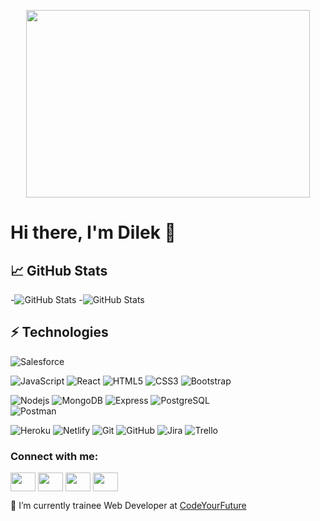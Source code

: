
<p align="center"><img width="95%" height="300px" src="https://www.thecoderpedia.com/wp-content/uploads/2020/06/Programming-Quotes.jpg" /></p>

# Hi there, I'm Dilek 👋

<!--
**Dilekcn/Dilekcn** is a ✨ _special_ ✨ repository because its `README.md` (this file) appears on your GitHub profile.

Here are some ideas to get you started:

- 🔭 I’m currently working on ...
- 🌱 I’m currently learning ...
- 👯 I’m looking to collaborate on ...
- 🤔 I’m looking for help with ...
- 💬 Ask me about ...
- 📫 How to reach me: ...
- 😄 Pronouns: ...
- ⚡ Fun fact: ...
-->

## &#x1f4c8; GitHub Stats
-![GitHub Stats](https://github-readme-stats.vercel.app/api?username=Dilekcn&show_icons=true&theme=gruvbox)
-![GitHub Stats](https://github-readme-stats.vercel.app/api/top-langs/?username=Dilekcn&show_icons=true&theme=gruvbox)



## ⚡ Technologies
![Salesforce](https://img.shields.io/badge/-Salesforce-black?style=for-the-badge&logo=salesforce)

![JavaScript](https://img.shields.io/badge/-JavaScript-black?style=for-the-badge&logo=javascript)
![React](https://img.shields.io/badge/-React-black?style=for-the-badge&logo=react)
![HTML5](https://img.shields.io/badge/-HTML5-E34F26?style=for-the-badge&logo=html5&logoColor=white)
![CSS3](https://img.shields.io/badge/-CSS3-1572B6?style=for-the-badge&logo=css3)
![Bootstrap](https://img.shields.io/badge/-Bootstrap-563D7C?style=for-the-badge&logo=bootstrap)

![Nodejs](https://img.shields.io/badge/-Nodejs-black?style=for-the-badge&logo=Node.js)
![MongoDB](https://img.shields.io/badge/-MongoDB-black?style=for-the-badge&logo=mongodb)
![Express](https://img.shields.io/badge/-Expressjs-black?style=for-the-badge&logo=express)
![PostgreSQL](https://img.shields.io/badge/-PostgreSQL-black?style=for-the-badge&logo=PostgreSQL)  
![Postman](https://img.shields.io/badge/-Postman-black?style=for-the-badge&logo=postman)


![Heroku](https://img.shields.io/badge/-Heroku-430098?style=for-the-badge&logo=heroku)
![Netlify](https://img.shields.io/badge/-Netlify-430098?style=for-the-badge&logo=netlify)
![Git](https://img.shields.io/badge/-Git-black?style=for-the-badge&logo=git)
![GitHub](https://img.shields.io/badge/-GitHub-181717?style=for-the-badge&logo=github)
![Jira](https://img.shields.io/badge/-jira-black?style=for-the-badge&logo=jira)
![Trello](https://img.shields.io/badge/-Trello-black?style=for-the-badge&logo=trello)





<h3 align="left">Connect with me:</h3>
<p align="left">
<a href="your link" target="blank"><img align="center" src="https://cdn.jsdelivr.net/npm/simple-icons@3.0.1/icons/twitter.svg" alt="" height="30" width="40" /></a>
<a href="your link" target="blank"><img align="center" src="https://cdn.jsdelivr.net/npm/simple-icons@3.0.1/icons/linkedin.svg" alt="" height="30" width="40" /></a>
<a href="your link" target="blank"><img align="center" src="https://cdn.jsdelivr.net/npm/simple-icons@3.0.1/icons/instagram.svg" alt="" height="30" width="40" /></a>
<a href="your link" target="blank"><img align="center" src="https://cdn.jsdelivr.net/npm/simple-icons@3.0.1/icons/youtube.svg" alt="" height="30" width="40" /></a>
</p>

🌱 I’m currently trainee Web Developer at <a href="https://codeyourfuture.io/meet-the-team/" tab="_blank">CodeYourFuture </a>




  
